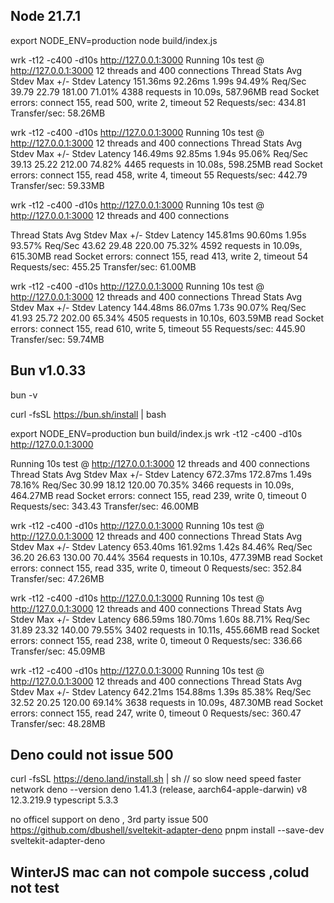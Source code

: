 


## Node 21.7.1
export NODE_ENV=production
node build/index.js

wrk -t12 -c400 -d10s http://127.0.0.1:3000
Running 10s test @ http://127.0.0.1:3000
  12 threads and 400 connections
  Thread Stats   Avg      Stdev     Max   +/- Stdev
    Latency   151.36ms   92.26ms   1.99s    94.49%
    Req/Sec    39.79     22.79   181.00     71.01%
  4388 requests in 10.09s, 587.96MB read
  Socket errors: connect 155, read 500, write 2, timeout 52
Requests/sec:    434.81
Transfer/sec:     58.26MB

wrk -t12 -c400 -d10s http://127.0.0.1:3000
Running 10s test @ http://127.0.0.1:3000
  12 threads and 400 connections
  Thread Stats   Avg      Stdev     Max   +/- Stdev
    Latency   146.49ms   92.85ms   1.94s    95.06%
    Req/Sec    39.13     25.22   212.00     74.82%
  4465 requests in 10.08s, 598.25MB read
  Socket errors: connect 155, read 458, write 4, timeout 55
Requests/sec:    442.79
Transfer/sec:     59.33MB

 wrk -t12 -c400 -d10s http://127.0.0.1:3000
Running 10s test @ http://127.0.0.1:3000
  12 threads and 400 connections

  Thread Stats   Avg      Stdev     Max   +/- Stdev
    Latency   145.81ms   90.60ms   1.95s    93.57%
    Req/Sec    43.62     29.48   220.00     75.32%
  4592 requests in 10.09s, 615.30MB read
  Socket errors: connect 155, read 413, write 2, timeout 54
Requests/sec:    455.25
Transfer/sec:     61.00MB


 wrk -t12 -c400 -d10s http://127.0.0.1:3000
Running 10s test @ http://127.0.0.1:3000
  12 threads and 400 connections
  Thread Stats   Avg      Stdev     Max   +/- Stdev
    Latency   144.48ms   86.07ms   1.73s    90.07%
    Req/Sec    41.93     25.72   202.00     65.34%
  4505 requests in 10.10s, 603.59MB read
  Socket errors: connect 155, read 610, write 5, timeout 55
Requests/sec:    445.90
Transfer/sec:     59.74MB


## Bun v1.0.33
bun -v

curl -fsSL https://bun.sh/install | bash

export NODE_ENV=production
bun build/index.js
wrk -t12 -c400 -d10s http://127.0.0.1:3000

Running 10s test @ http://127.0.0.1:3000
  12 threads and 400 connections
  Thread Stats   Avg      Stdev     Max   +/- Stdev
    Latency   672.37ms  172.87ms   1.49s    78.16%
    Req/Sec    30.99     18.12   120.00     70.35%
  3466 requests in 10.09s, 464.27MB read
  Socket errors: connect 155, read 239, write 0, timeout 0
Requests/sec:    343.43
Transfer/sec:     46.00MB

wrk -t12 -c400 -d10s http://127.0.0.1:3000
Running 10s test @ http://127.0.0.1:3000
  12 threads and 400 connections
  Thread Stats   Avg      Stdev     Max   +/- Stdev
    Latency   653.40ms  161.92ms   1.42s    84.46%
    Req/Sec    36.20     26.63   130.00     70.44%
  3564 requests in 10.10s, 477.39MB read
  Socket errors: connect 155, read 335, write 0, timeout 0
Requests/sec:    352.84
Transfer/sec:     47.26MB


wrk -t12 -c400 -d10s http://127.0.0.1:3000
Running 10s test @ http://127.0.0.1:3000
  12 threads and 400 connections
  Thread Stats   Avg      Stdev     Max   +/- Stdev
    Latency   686.59ms  180.70ms   1.60s    88.71%
    Req/Sec    31.89     23.32   140.00     79.55%
  3402 requests in 10.11s, 455.66MB read
  Socket errors: connect 155, read 238, write 0, timeout 0
Requests/sec:    336.66
Transfer/sec:     45.09MB

wrk -t12 -c400 -d10s http://127.0.0.1:3000
Running 10s test @ http://127.0.0.1:3000
  12 threads and 400 connections
  Thread Stats   Avg      Stdev     Max   +/- Stdev
    Latency   642.21ms  154.88ms   1.39s    85.38%
    Req/Sec    32.52     20.25   120.00     69.14%
  3638 requests in 10.09s, 487.30MB read
  Socket errors: connect 155, read 247, write 0, timeout 0
Requests/sec:    360.47
Transfer/sec:     48.28MB


## Deno could not issue 500
curl -fsSL https://deno.land/install.sh | sh // so slow need speed faster network
deno --version
deno 1.41.3 (release, aarch64-apple-darwin)
v8 12.3.219.9
typescript 5.3.3

no officel support on deno , 3rd party issue 500
https://github.com/dbushell/sveltekit-adapter-deno
pnpm install --save-dev sveltekit-adapter-deno

## WinterJS mac can not compole success ,colud not test
